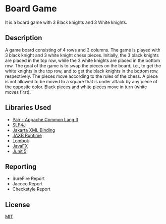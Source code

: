# Board Game

It is a board game with 3 Black knights and 3 White knights.

## Description
A game board consisting of 4 rows and 3 columns.
        The game is played with 3 black knight and 3 white knight chess pieces.
        Initially, the 3 black knights are placed in the top row,
        while the 3 white knights are placed in the bottom row.
        The goal of the game is to swap the pieces on the board, i.e.,
        to get the white knights in the top row, and to get the black knights in the bottom row, respectively.
        The pieces move according to the rules of the chess.
        A piece is not allowed to be moved to a square that is under attack by any piece of the opposite color.
        Black pieces and white pieces move in turn (white moves first).
       
## Libraries Used

- [Pair - Appache Common Lang 3](https://commons.apache.org/proper/commons-lang/apidocs/org/apache/commons/lang3/tuple/Pair.html)
- [SLF4J](http://www.slf4j.org/apidocs/org/slf4j/Logger.html)
- [Jakarta XML Binding](https://eclipse-ee4j.github.io/jaxb-ri/)
- [JAXB Runtime](https://mvnrepository.com/artifact/org.glassfish.jaxb)
- [Lombok](https://projectlombok.org/)
- [JavaFX](https://openjfx.io/)
- [Junit 5](https://junit.org/junit5/docs/current/user-guide/)

## Reporting

- SureFire Report
- Jacoco Report
- Checkstyle Report

## License
[MIT](https://choosealicense.com/licenses/mit/)